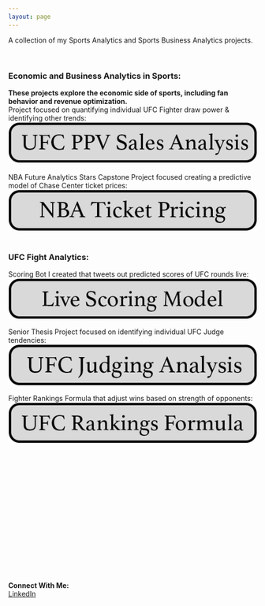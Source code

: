 ```yaml
---
layout: page
---
```

A collection of my Sports Analytics and Sports Business Analytics projects.

&nbsp;<br>

### Economic and Business Analytics in Sports:
**These projects explore the economic side of sports, including fan behavior and revenue optimization.** &nbsp;<br>
Project focused on quantifying individual UFC Fighter draw power & identifying other trends:
[![Image](/assets/images/ufc_ppv_analysis.png)](https://oconnellryan.github.io/ufc_ppv.html)  &nbsp;<br>
NBA Future Analytics Stars Capstone Project focused creating a predictive model of Chase Center ticket prices:
&nbsp;<br>
[![Image](/assets/images/nba_ticket_pricing.png)](https://oconnellryan.github.io/nba-ticket-pricing.html)  &nbsp;<br>



### UFC Fight Analytics:
Scoring Bot I created that tweets out predicted scores of UFC rounds live: &nbsp;<br>
[![Image](/assets/buttons/live_scoring_model.png)](https://oconnellryan.github.io/ufc-live-scoring.html)

Senior Thesis Project focused on identifying individual UFC Judge tendencies: &nbsp;<br>
[![Image](/assets/buttons/ufc_judging_analysis.png)](https://oconnellryan.github.io/ufc-judging-analysis.html)

Fighter Rankings Formula that adjust wins based on strength of opponents: &nbsp;<br>
[![Image](/assets/ufc/ufc_rankings_formula.png)](https://oconnellryan.github.io/ufc-rankings.html)
&nbsp;<br>

&nbsp;<br>


&nbsp;<br>
&nbsp;<br>
&nbsp;<br>
&nbsp;<br>
&nbsp;<br>
&nbsp;<br>
&nbsp;<br>
&nbsp;<br>
&nbsp;<br>
&nbsp;<br>

&nbsp;<br>

**Connect With Me:** &nbsp;<br>
[LinkedIn](https://www.linkedin.com/in/ryan-m-oconnell/)
